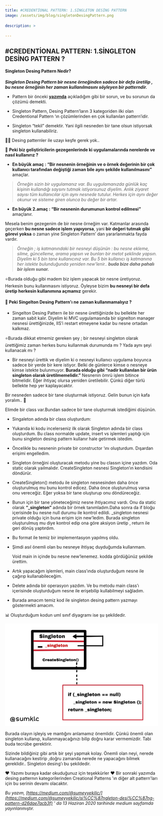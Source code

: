 ```yaml
---
title: #CREDENTİONAL PATTERN: 1.SİNGLETON DESİNG PATTERN
image: /assets/img/blog/singletonDesingPattern.png

description: >

---
```


## #CREDENTİONAL PATTERN: 1.SİNGLETON DESİNG PATTERN ?

#### Singleton Desing Pattern Nedir?

_**Singleton Desing Pattern bir nesne örneğinden sadece bir defa üretilip , bu nesne örneğinin her zaman kullanılmasını söyleyen bir patterndir.**_

-   Pattern bir önceki [**yazımda**](https://medium.com/@sumeyyekilic/desi%CC%87ng-pattern-e85c89fd5075?source=---------2------------------) açıkladığım gibi bir sorun, ve bu sorunun da çözümü demekti.

-   Singleton Pattern, Desing Pattern’ların 3 kategoriden ilki olan Credentional Pattern ‘ın çözümlerinden en çok kullanılan pattern’idir.

-   Singleton “tekil” demektir. Yani ilgili nesneden bir tane olsun istiyorsak singleton kullanabiliriz.

👩🚀 Desing patternler ile uzayı keşfe gerek yok..

📌 **Peki biz geliştiricilerin gezegenlerinde ki uygulamalarında nerelerde ve nasıl kullanırız ?**

-   **En büyük amaç : “**Bir nesnenin örneğinin ve o örnek değerinin bir çok kullanıcı tarafından değiştiği zaman bile aynı şekilde kullanılmasını**”** amaçlar.

> _Örneğin sizin bir uygulamanız var. Bu uygulamanızda günlük kaç kişinin kullandığı saysını tutmak istiyorsunuz diyelim. Anlık ziyaret sayısı tüm kullanıcılar için aynı nesnede tutulur. Herkes için aynı değer okunur ve sisteme giren olunca bu değer bir artar._

-   **En büyük 2.amaç : “**Bir nesnenin durumunun kontrol edilmesi**”** amaçlanır.

Mesela benim gezegenim de bir nesne örneğim var. Katmanlar arasında geçerken **bu nesne sadece işlem yapıyorsa**, yani **bir değeri tutmak gibi görevi yoksa** o zaman yine Singleton Pattern’ dan yararlanmakta fayda vardır.

> _Örneğin ; iş katmanındaki bir nesneyi düşünün : bu nesne ekleme, silme, güncelleme, arama yapsın ve bunları bir metot şeklinde yapsın. Diyelim ki 5 bin tane kullanıcınız var. Bu 5 bin kullanıcı iş katmanına her istekte bulunduğunda yeniden new’lenir.. **buda bize daha pahalı bir işlem sunar.**_

⭐Burada olduğu gibi madem biz işlem yapacak bir nesne üretiyoruz. Herkesin bunu kullanmasını istiyoruz. Öyleyse bizim **bu nesneyi bir defa üretip herkesin kullanımına açmamız** gerekir.

#### 📌 Peki Singelton Desing Pattern'ı ne zaman **kullanmamalıyız** **?**

-   Singelton Desing Pattern ile bir nesne ürettiğinizde bu bellekte her zaman sabit kalır. Diyelim ki MVC uygulamasında bir signelton manager nesnesi ürettiğinizde, IIS’i restart etmeyene kadar bu nesne ortadan kalkmaz.

⭐Burada dikkat etmemiz gereken şey ; bir nesneyi singleton olarak ürettiğimiz zaman herkes bunu kullanmak durumunda mı ? Yada aynı şeyi kullanacak mı ?

-   Bir nesneyi ürettik ve diyelim ki o nesneyi kullanıcı uygulama boyunca sadece bir yerde bir kere istiyor. Belki de günlerce kimse o nesneye kimse istekte bulunmuyor. **Burada olduğu gibi “nadir kullanılan bir ürün singleton olarak üretilmemelidir.”** Nesnenin ömrü işlem bitince bitmelidir. Eğer ihtiyaç olursa yeniden üretilebilir. Çünkü diğer türlü bellekte hep yer kaplayacaktır.

Bir nesneden sadece bir tane oluşturmak istiyoruz. Gelin bunun için kafa yoralım.. 🤯

Elimde bir class var.Bundan sadece bir tane oluşturmak istediğimi düşünün.

-   Singaleton adında bir class oluşturdum:

<script src="https://gist.github.com/sumeyyekilic/ebf063197acb2c3c9382796f219dcfeb.js"></script>

-   Yukarıda ki kodu incelerseniz ilk olarak Singleton adında bir class oluşturdum. Bu class normalde update, insert vs işlemleri yaptığı için bunu singleton desing pattern kullanır hale getirmek istedim.

-   Öncelikle bu nesnenin private bir constructor ‘ını oluşturdum. Dışardan erişimi engelledim.

-   Singleton örneğini oluşturacak metodu yine bu classın içine yazdım. Oda static olarak yaılmalıdır. CreateSingleton nesnesi Singleton’ın kendisini döndürür.

-   CreateSingleton() metodu ile singleton nesnesinden daha önce oluşturulmuş mu bunu kontrol edicez. Daha önce oluşturulmuş varsa onu vereceğiz. Eğer yoksa bir tane oluşturup onu döndüreceğiz.

-   Bunun için bir tane yöneteceğimiz nesne ihtiyacımız vardı. Onu da static olarak **“_singleton”** adında bir örnek tanımladım.Daha sonra da if bloğu içerisinde bu nesne null durumu ile kontrol edildi. _singleton nesnesi private olduğu için buna erişim için new’ledim. Burada singleton oluşturulmuş mu diye kontrol edip ona göre aksiyon üretip , return ile geri dönüş yaptırdım.

-   Bu format ile temiz bir implementasyon yapılmış oldu.

-   Şimdi asıl önemli olan bu nesneye ihtiyaç duyduğumda kullanmam.  
    
    Void main in içinde bu nesne new’lenemez. kodda gördüğünüz şekilde ürettim.

-   Artık yapacağım işlemleri, main class’ında oluşturduğum nesne ile çağırıp kullanabileceğim.

-   Delete adında bir operasyon yazdım. Ve bu metodu main class’ı içerisinde oluşturduğum nesne ile erişebilip kullabilmeyi sağladım.

-   Burada amacım temiz kod ile singleton desing pattern yazmayı göstermekti amacım.

📊 Oluşturduğum kodun uml sınıf diyagramı ise şu şekildedir.


![singletonDesingPattern](/assets/img/blog/singletonDesingPattern2.png)

Burada olayın işleyiş ve mantığını anlamamız önemlidir. Çünkü önemli olan singleton kullanıp, kullanmayacağınızı bilip doğru karar vermemizdir. Tabi buda tecrübe gerektirir.

Sizinde bildiğiniz gibi artık bir şeyi yapmak kolay. Önemli olan neyi, nerede kullanacağını kestirip ,doğru zamanda nerede ne yapacağını bilmek gereklidir.. Singleton desing’ı bu şekildedir.

❤ Yazımı buraya kadar okuduğunuz için teşekkürler ❤ 
Bir sonraki yazımda desing patternın kategorilerinden Creational Patterns 'ın diğer alt pattern'ları için bu serinin devamı olacaktır.

_Bu yazım, [https://medium.com/@sumeyyekilic/](https://medium.com/@sumeyyekilic/si%CC%87ngleton-desi%CC%87ng-pattern-d26dae7acb3f) ' da 13 Haziran 2020 tarihinde medium sayfamda yayınlanmıştır._


